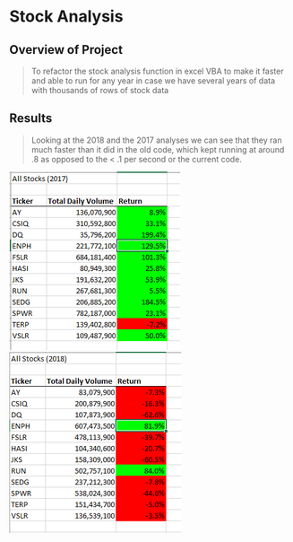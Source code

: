 # Stock Analysis

## Overview of Project

> To refactor the stock analysis function in excel VBA to make it faster and able to run for any year in case we have several years of data with thousands of rows of stock data

## Results

> Looking at the 2018 and the 2017 analyses we can see that they ran much faster than it did in the old code, which kept running at around .8 as opposed to the < .1 per second or the current code.

![2017 Stock Analysis](https://github.com/juanjdeharo/Stock_Analysis/blob/main/2017%20Stock%20Analysis.PNG)
![2018 Stock Analysis](https://github.com/juanjdeharo/Stock_Analysis/blob/main/2018%20Stock%20Analysis.PNG)
